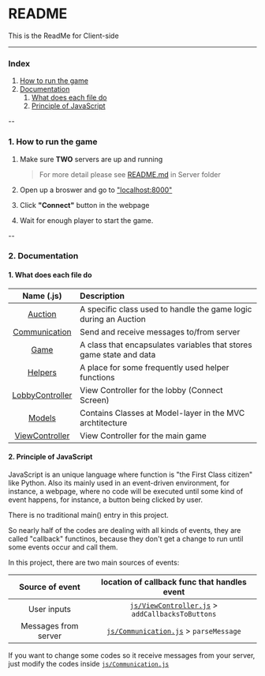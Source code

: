 # README  

This is the ReadMe for Client-side

---

### Index  
1. [How to run the game](#1)
2. [Documentation](#2)
   1. [What does each file do](#2-1)
   2. [Principle of JavaScript](#2-2)

--

### <a name="1"></a>1. How to run the game
1. Make sure __TWO__ servers are up and running  

   > For more detail please see [README.md](../Server/README.md) in Server folder
2. Open up a broswer and go to ["localhost:8000"](http://localhost:8000)
3. Click __"Connect"__ button in the webpage
4. Wait for enough player to start the game.

--

### <a name="2"></a>2. Documentation
#### <a name="2-1"></a>1. What does each file do

|                Name (.js)                | Description                              |
| :--------------------------------------: | :--------------------------------------- |
|         [Auction](js/Auction.js)         | A specific class used to handle the game logic during an Auction |
|   [Communication](js/Communication.js)   | Send and receive messages to/from server |
|            [Game](js/Game.js)            | A class that encapsulates variables that stores game state and data |
|         [Helpers](js/Helpers.js)         | A place for some frequently used helper functions |
| [LobbyController](js/LobbyController.js) | View Controller for the lobby (Connect Screen) |
|          [Models](js/Models.js)          | Contains Classes at Model-layer in the MVC archtitecture |
|  [ViewController](js/ViewController.js)  | View Controller for the main game        |

#### <a name="2-2"></a>2. Principle of JavaScript

JavaScript is an unique language where function is "the First Class citizen" like Python. Also its mainly used in an event-driven environment, for instance, a webpage, where no code will be executed until some kind of event happens, for instance, a button being clicked by user.

There is no traditional main() entry in this project.

So nearly half of the codes are dealing with all kinds of events, they are called "callback" functinos, because they don't get a change to run until some events occur and call them.

In this project, there are two main sources of events:  

|   Source of event    | location of callback func that handles event |
| :------------------: | :--------------------------------------: |
|     User inputs      | [`js/ViewController.js`](js/ViewController.js) > `addCallbacksToButtons` |
| Messages from server | [`js/Communication.js`](js/Communication.js) > `parseMessage` |

If you want to change some codes so it receive messages from your server, just modify the codes inside [`js/Communication.js`](js/Communication.js)